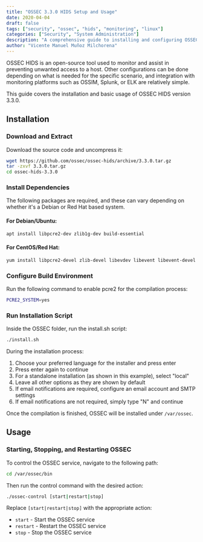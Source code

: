 ```yaml
---
title: "OSSEC 3.3.0 HIDS Setup and Usage"
date: 2020-04-04
draft: false
tags: ["security", "ossec", "hids", "monitoring", "linux"]
categories: ["Security", "System Administration"]
description: "A comprehensive guide to installing and configuring OSSEC HIDS 3.3.0 for host-based intrusion detection"
author: "Vicente Manuel Muñoz Milchorena"
---
```


OSSEC HIDS is an open-source tool used to monitor and assist in preventing unwanted access to a host. Other configurations can be done depending on what is needed for the specific scenario, and integration with monitoring platforms such as OSSIM, Splunk, or ELK are relatively simple.

This guide covers the installation and basic usage of OSSEC HIDS version 3.3.0.

## Installation

### Download and Extract

Download the source code and uncompress it:

```bash
wget https://github.com/ossec/ossec-hids/archive/3.3.0.tar.gz
tar -zxvf 3.3.0.tar.gz
cd ossec-hids-3.3.0
```

### Install Dependencies

The following packages are required, and these can vary depending on whether it's a Debian or Red Hat based system.

#### For Debian/Ubuntu:

```bash
apt install libpcre2-dev zlib1g-dev build-essential
```

#### For CentOS/Red Hat:

```bash
yum install libpcre2-devel zlib-devel libevdev libevent libevent-devel openssl-devel
```

### Configure Build Environment

Run the following command to enable pcre2 for the compilation process:

```bash
PCRE2_SYSTEM=yes
```

### Run Installation Script

Inside the OSSEC folder, run the install.sh script:

```bash
./install.sh
```

During the installation process:

1. Choose your preferred language for the installer and press enter
2. Press enter again to continue
3. For a standalone installation (as shown in this example), select "local"
4. Leave all other options as they are shown by default
5. If email notifications are required, configure an email account and SMTP settings
6. If email notifications are not required, simply type "N" and continue

Once the compilation is finished, OSSEC will be installed under `/var/ossec`.

## Usage

### Starting, Stopping, and Restarting OSSEC

To control the OSSEC service, navigate to the following path:

```bash
cd /var/ossec/bin
```

Then run the control command with the desired action:

```bash
./ossec-control [start|restart|stop]
```

Replace `[start|restart|stop]` with the appropriate action:
- `start` - Start the OSSEC service
- `restart` - Restart the OSSEC service
- `stop` - Stop the OSSEC service
